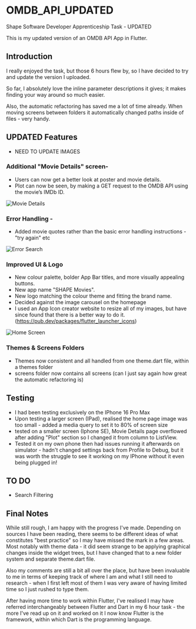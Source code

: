 # OMDB_API_UPDATED

Shape Software Developer Apprenticeship Task - UPDATED

This is my updated version of an OMDB API App in Flutter.

## Introduction

I really enjoyed the task, but those 6 hours flew by, so I have decided to try and update the version I uploaded. 

So far, I absolutely love the inline parameter descriptions it gives; it makes finding your way around so much easier.

Also, the automatic refactoring has saved me a lot of time already. When moving screens between folders it automatically changed paths inside of files - very handy.

## UPDATED Features

- NEED TO UPDATE IMAGES 


### Additional "Movie Details" screen- 

- Users can now get a better look at poster and movie details.
- Plot can now be seen, by making a GET request to the OMDB API using the movie’s IMDb ID.

![Movie Details](./assets/moviedetails.png)


### Error Handling - 

- Added movie quotes rather than the basic error handling instructions - "try again" etc

![Error Search](./assets/errorsearchscreen.png)

### Improved UI & Logo

- New colour palette, bolder App Bar titles, and more visually appealing buttons.
- New app name "SHAPE Movies".
- New logo matching the colour theme and fitting the brand name.
- Decided against the image carousel on the homepage
- I used an App Icon creator website to resize all of my images, but have since found that there is a better way to do it. (https://pub.dev/packages/flutter_launcher_icons)

![Home Screen](./assets/home.png)

### Themes & Screens Folders

- Themes now consistent and all handled from one theme.dart file, within a themes folder
- screens folder now contains all screens (can I just say again how great the automatic refactoring is)

## Testing

- I had been testing exclusively on the IPhone 16 Pro Max
- Upon testing a larger screen (IPad), realised the home page image was too small - added a media query to set it to 80% of screen size
- tested on a smaller screen (Iphone SE), Movie Details page overflowed after adding "Plot" section so I changed it from column to ListView.
- Tested it on my own phone then had issues running it afterwards on simulator - hadn't changed settings back from Profile to Debug, but it was worth the struggle to see it working on my IPhone without it even being plugged in!

## TO DO

- Search Filtering 

## Final Notes

While still rough, I am happy with the progress I've made. Depending on sources I have been reading, there seems to be different ideas of what constitutes "best practice" so I may have missed the mark in a few areas. Most notably with theme data - it did seem strange to be applying graphical changes inside the widget trees, but I have changed that to a new folder system and separate theme.dart file.

Also my comments are still a bit all over the place, but have been invaluable to me in terms of keeping track of where I am and what I still need to research - when I first left most of them I was very aware of having limited time so I just rushed to type them.

After having more time to work within Flutter, I've realised I may have referred interchangeably between Flutter and Dart in my 6 hour task - the more I've read up on it and worked on it I now know Flutter is the framework, within which Dart is the programming language.




